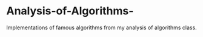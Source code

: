 # Analysis-of-Algorithms-
Implementations of famous algorithms from my analysis of algorithms class.
